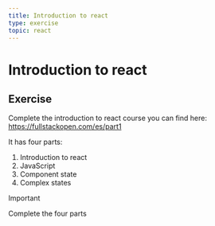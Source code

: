 ```yaml
---
title: Introduction to react
type: exercise
topic: react
---
```


# Introduction to react

## Exercise

Complete the introduction to react course you can find here: https://fullstackopen.com/es/part1

It has four parts:

1. Introduction to react
2. JavaScript
3. Component state
4. Complex states

> [!IMPORTANT]
> Complete the four parts
